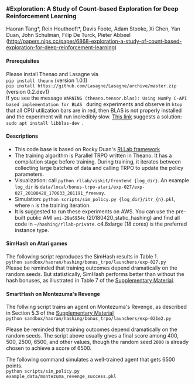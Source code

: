 ### \#Exploration: A Study of Count-based Exploration for Deep Reinforcement Learning 
Haoran Tang*, Rein Houthooft*, Davis Foote, Adam Stooke, Xi Chen, Yan Duan, John Schulman, Filip De Turck, Pieter Abbeel<br/> 
(http://papers.nips.cc/paper/6868-exploration-a-study-of-count-based-exploration-for-deep-reinforcement-learning)

#### Prerequisites
Please install Thenao and Lasagne via <br/>
`pip install theano` (version 1.0.1) <br/>
`pip install https://github.com/Lasagne/Lasagne/archive/master.zip` (version 0.2.dev1) <br/>
If you see the message `WARNING (theano.tensor.blas): Using NumPy C-API based implementation for BLAS ` during experiments and observe in `htop` that all CPU utilization bars are in red, then BLAS is not properly installed and the experiment will run incredibly slow. [This link](https://github.com/Theano/Theano/issues/6532) suggests a solution: `sudo apt install libblas-dev
`.


#### Descriptions
* This code base is based on Rocky Duan's [RLLab framework](https://github.com/rll/rllab)
* The training algorithm is Parallel TRPO written in Theano. It has a compilation stage before training. During training, it iterates between collecting large batches of data and calling TRPO to update the policy parameters.
* Visualization: call `python rllab/viskit/frontend {log_dir}`. An example `log_dir` is `data/local/bonus-trpo-atari/exp-027/exp-027_20180420_170633_281191_freeway`.
* Simulation: `python scripts/sim_policy.py {log_dir}/itr_{n}.pkl`, where `n` is the training iteration.
* It is suggested to run these experiments on AWS. You can use the pre-built public AMI `ami-29a6954c` (20180420_static_hashing) and find all code in `~/hashing/rllab-private`. c4.8xlarge (18 cores) is the preferred instance type.

#### SimHash on Atari games
The following script reproduces the SimHash results in Table 1. <br/>
`python sandbox/haoran/hashing/bonus_trpo/launchers/exp-027.py` <br/>
Please be reminded that training outcomes depend dramatically on the random seeds. But statistically, SimHash performs better than without the hash bonuses, as illustrated in Table 7 of the [Supplementary Material](http://papers.nips.cc/paper/6868-exploration-a-study-of-count-based-exploration-for-deep-reinforcement-learning-supplemental.zip). 

#### SmartHash on Montezuma's Revenge
The follwing script trains an agent on Montezuma's Revenge, as described in Section 5.3 of the [Supplementary Material](http://papers.nips.cc/paper/6868-exploration-a-study-of-count-based-exploration-for-deep-reinforcement-learning-supplemental.zip)<br/>
`python sandbox/haoran/hashing/bonus_trpo/launchers/exp-021e2.py`

Please be reminded that training outcomes depend dramatically on the random seeds. The script above usually gives a final score among 400, 500, 2500, 6500, and other values, though the random seed `2000` is already chosen to achieve a score of 6500.

The following command simulates a well-trained agent that gets 6500 points.<br/>
`python scripts/sim_policy.py  example_data/montezuma_revenge_success.pkl`

